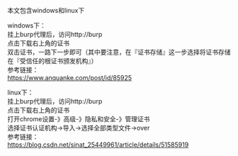 本文包含windows和linux下

windows下：  
挂上burp代理后，访问http://burp  
点击下载右上角的证书  
双击证书，一路下一步即可（其中要注意，在『证书存储』这一步选择将证书存储在『受信任的根证书颁发机构』）  
参考链接：  
https://www.anquanke.com/post/id/85925

linux下：  
挂上burp代理后，访问http://burp  
点击下载右上角的证书  
打开chrome设置-》高级-》隐私和安全-》管理证书  
选择证书认证机构->导入->选择全部类型文件->over  
参考链接：  
https://blog.csdn.net/sinat_25449961/article/details/51585919

